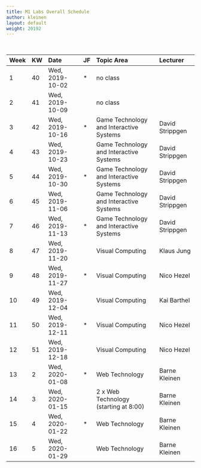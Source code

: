 ```yaml
---
title: M1 Labs Overall Schedule
author: kleinen
layout: default
weight: 20192
---
```

<br/>

| Week | KW | Date            | JF | Topic Area                              | Lecturer        |
|:-----|:---|:----------------|:---|:----------------------------------------|:----------------|
| 1    | 40 | Wed, 2019-10-02 | *  | no class                                |                 |
| 2    | 41 | Wed, 2019-10-09 |    | no class                                |                 |
| 3    | 42 | Wed, 2019-10-16 | *  | Game Technology and Interactive Systems | David Strippgen |
| 4    | 43 | Wed, 2019-10-23 |    | Game Technology and Interactive Systems | David Strippgen |
| 5    | 44 | Wed, 2019-10-30 | *  | Game Technology and Interactive Systems | David Strippgen |
| 6    | 45 | Wed, 2019-11-06 |    | Game Technology and Interactive Systems | David Strippgen |
| 7    | 46 | Wed, 2019-11-13 | *  | Game Technology and Interactive Systems | David Strippgen |
| 8    | 47 | Wed, 2019-11-20 |    | Visual Computing                        | Klaus Jung      |
| 9    | 48 | Wed, 2019-11-27 | *  | Visual Computing                        | Nico Hezel      |
| 10   | 49 | Wed, 2019-12-04 |    | Visual Computing                        | Kai Barthel     |
| 11   | 50 | Wed, 2019-12-11 | *  | Visual Computing                        | Nico Hezel      |
| 12   | 51 | Wed, 2019-12-18 |    | Visual Computing                        | Nico Hezel      |
| 13   | 2  | Wed, 2020-01-08 | *  | Web Technology                          | Barne Kleinen   |
| 14   | 3  | Wed, 2020-01-15 |    | 2 x Web Technology (starting at 8:00)   | Barne Kleinen   |
| 15   | 4  | Wed, 2020-01-22 | *  | Web Technology                          | Barne Kleinen   |
| 16   | 5  | Wed, 2020-01-29 |    | Web Technology                          | Barne Kleinen   |
